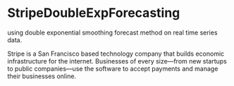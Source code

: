 # StripeDoubleExpForecasting
using double exponential smoothing forecast method on real time series data.


Stripe is a San Francisco based technology company that builds economic infrastructure for the internet. Businesses of every size—from new startups to public companies—use the software to accept payments and manage their businesses online.
